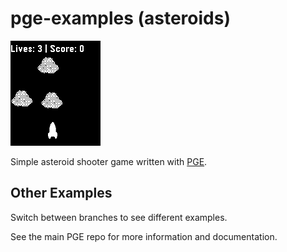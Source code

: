 # pge-examples (asteroids)

![](screenshot.png)

Simple asteroid shooter game written with [PGE](https://github.com/C-D-Lewis/pge).


## Other Examples

Switch between branches to see different examples.

See the main PGE repo for more information and documentation.